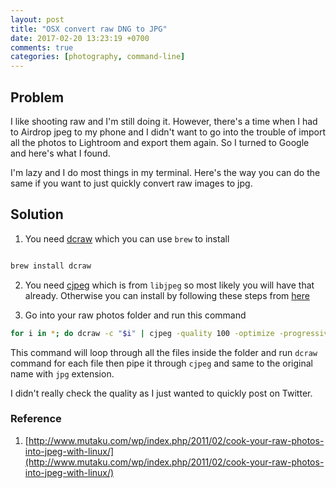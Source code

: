 ```yaml
---
layout: post
title: "OSX convert raw DNG to JPG"
date: 2017-02-20 13:23:19 +0700
comments: true
categories: [photography, command-line]
---
```


## Problem

I like shooting raw and I'm still doing it. However, there's a time when I had to Airdrop jpeg to my phone and I didn't want to go into the trouble of import all the photos to Lightroom and export them again. So I turned to Google and here's what I found. 

I'm lazy and I do most things in my terminal. Here's the way you can do the same if you want to just quickly convert raw images to jpg. 

## Solution

1. You need [dcraw](http://www.cybercom.net/~dcoffin/dcraw) which you can use `brew` to install

``` bash

brew install dcraw

```

2. You need [cjpeg](http://www.ijg.org/) which is from `libjpeg` so most likely you will have that already. Otherwise you can install by following these steps from [here](http://www.mutaku.com/wp/index.php/2011/02/cook-your-raw-photos-into-jpeg-with-linux/)

3. Go into your raw photos folder and run this command

``` bash
for i in *; do dcraw -c "$i" | cjpeg -quality 100 -optimize -progressive > $(echo $(basename "$i" ".crw").jpg); done
```
 
This command will loop through all the files inside the folder and run `dcraw` command for each file then pipe it through `cjpeg` and same to the original name with `jpg` extension. 

I didn't really check the quality as I just wanted to quickly post on Twitter.

### Reference
1. [http://www.mutaku.com/wp/index.php/2011/02/cook-your-raw-photos-into-jpeg-with-linux/](http://www.mutaku.com/wp/index.php/2011/02/cook-your-raw-photos-into-jpeg-with-linux/)
